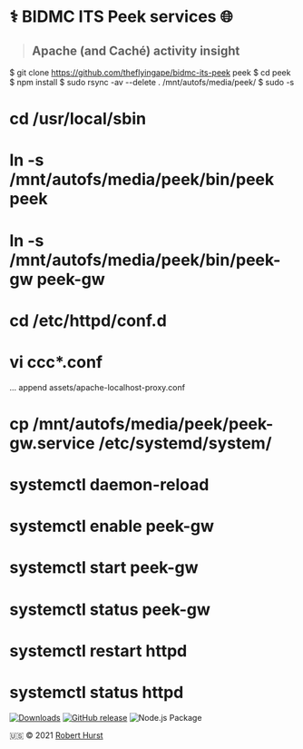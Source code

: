 # ⚕️ BIDMC ITS Peek services 🌐

> ## Apache (and Caché) activity insight

$ git clone https://github.com/theflyingape/bidmc-its-peek peek
$ cd peek
$ npm install
$ sudo rsync -av --delete . /mnt/autofs/media/peek/
$ sudo -s
# cd /usr/local/sbin
# ln -s /mnt/autofs/media/peek/bin/peek peek
# ln -s /mnt/autofs/media/peek/bin/peek-gw peek-gw
# cd /etc/httpd/conf.d
# vi ccc*.conf
... append assets/apache-localhost-proxy.conf
# cp /mnt/autofs/media/peek/peek-gw.service /etc/systemd/system/
# systemctl daemon-reload
# systemctl enable peek-gw
# systemctl start peek-gw
# systemctl status peek-gw
# systemctl restart httpd
# systemctl status httpd

[![Downloads](https://img.shields.io/npm/dy/bidmc-its-peek.svg)](https://www.npmjs.com/package/bidmc-its-peek)
[![GitHub release](https://img.shields.io/github/release/theflyingape/bidmc-its-peek.svg)](https://github.com/theflyingape/bidmc-its-peek/releases) ![Node.js Package](https://github.com/theflyingape/bidmc-its-peek/workflows/Node.js%20Package/badge.svg)

:us: :copyright: 2021 [Robert Hurst](https://www.linkedin.com/in/roberthurstrius/)
